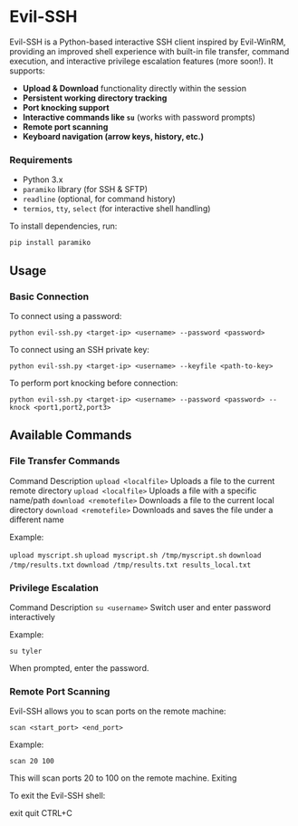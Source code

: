 # Evil-SSH

Evil-SSH is a Python-based interactive SSH client inspired by Evil-WinRM, providing an improved shell experience with built-in file transfer, command execution, and interactive privilege escalation features (more soon!). It supports:
- **Upload & Download** functionality directly within the session
- **Persistent working directory tracking**
- **Port knocking support**
- **Interactive commands like `su`** (works with password prompts)
- **Remote port scanning**
- **Keyboard navigation (arrow keys, history, etc.)**

### **Requirements**
- Python 3.x
- `paramiko` library (for SSH & SFTP)
- `readline` (optional, for command history)
- `termios`, `tty`, `select` (for interactive shell handling)

To install dependencies, run:

```pip install paramiko```

## Usage
### Basic Connection

To connect using a password:

```python evil-ssh.py <target-ip> <username> --password <password>```

To connect using an SSH private key:

```python evil-ssh.py <target-ip> <username> --keyfile <path-to-key>```

To perform port knocking before connection:

```python evil-ssh.py <target-ip> <username> --password <password> --knock <port1,port2,port3>```

## Available Commands

### File Transfer Commands
Command	Description
```upload <localfile>```	Uploads a file to the current remote directory
```upload <localfile>``` <remotefile>	Uploads a file with a specific name/path
```download <remotefile>```	Downloads a file to the current local directory
```download <remotefile>``` <localfile>	Downloads and saves the file under a different name

Example:

`upload myscript.sh`
`upload myscript.sh /tmp/myscript.sh`
`download /tmp/results.txt`
`download /tmp/results.txt results_local.txt`

### Privilege Escalation
Command	Description
```su <username>```	Switch user and enter password interactively

Example:

`su tyler`

When prompted, enter the password.
### Remote Port Scanning

Evil-SSH allows you to scan ports on the remote machine:

```scan <start_port> <end_port>```

Example:

`scan 20 100`

This will scan ports 20 to 100 on the remote machine.
Exiting

To exit the Evil-SSH shell:

exit
quit
CTRL+C

